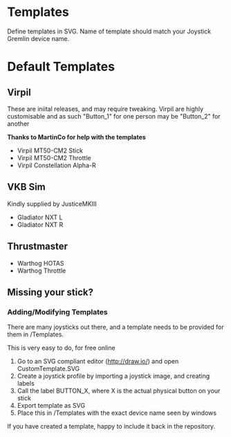 # Templates
Define templates in SVG. Name of template should match your Joystick Gremlin device name.

# Default Templates

## Virpil
These are iniital releases, and may require tweaking. Virpil are highly customisable and as such "Button_1" for one person may be "Button_2" for another

**Thanks to MartinCo for help with the templates**
- Virpil MT50-CM2 Stick
- Virpil MT50-CM2 Throttle
- Virpil Constellation Alpha-R

## VKB Sim
Kindly supplied by JusticeMKIII 
- Gladiator NXT L
- Gladiator NXT R

## Thrustmaster
- Warthog HOTAS
- Warthog Throttle

## Missing your stick?

### Adding/Modifying Templates
There are many joysticks out there, and a template needs to be provided for them in /Templates.

This is very easy to do, for free online

1. Go to an SVG compliant editor (http://draw.io/) and open CustomTemplate.SVG
2. Create a joystick profile by importing a joystick image, and creating labels
3. Call the label BUTTON_X, where X is the actual physical button on your stick
4. Export template as SVG
5. Place this in /Templates with the exact device name seen by windows

If you have created a template, happy to include it back in the repository.
